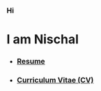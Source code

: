 ### Hi

# I am Nischal

- ### [Resume](https://chandurnischal.github.io/resume/)
- ### [Curriculum Vitae (CV)](https://chandurnischal.github.io/cv/)
